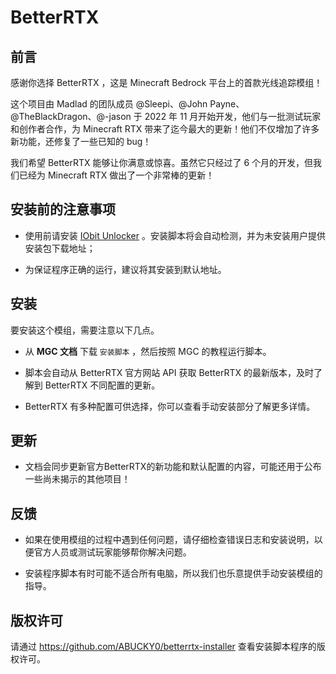 # BetterRTX

## 前言

感谢你选择 BetterRTX ，这是 Minecraft Bedrock 平台上的首款光线追踪模组！

这个项目由 Madlad 的团队成员 @Sleepi、@John Payne、@TheBlackDragon、@-jason 于 2022 年 11 月开始开发，他们与一批测试玩家和创作者合作，为 Minecraft RTX 带来了迄今最大的更新！他们不仅增加了许多新功能，还修复了一些已知的 bug！

我们希望 BetterRTX 能够让你满意或惊喜。虽然它只经过了 6 个月的开发，但我们已经为 Minecraft RTX 做出了一个非常棒的更新！

## 安装前的注意事项

- 使用前请安装 [IObit Unlocker](https://www.iobit.com/en/iobit-unlocker.php) 。安装脚本将会自动检测，并为未安装用户提供安装包下载地址；

- 为保证程序正确的运行，建议将其安装到默认地址。

## 安装

要安装这个模组，需要注意以下几点。

- 从 **MGC 文档** 下载 `安装脚本` ，然后按照 MGC 的教程运行脚本。

- 脚本会自动从 BetterRTX 官方网站 API 获取 BetterRTX 的最新版本，及时了解到 BetterRTX 不同配置的更新。

- BetterRTX 有多种配置可供选择，你可以查看手动安装部分了解更多详情。

## 更新

- 文档会同步更新官方BetterRTX的新功能和默认配置的内容，可能还用于公布一些尚未揭示的其他项目！

## 反馈

- 如果在使用模组的过程中遇到任何问题，请仔细检查错误日志和安装说明，以便官方人员或测试玩家能够帮你解决问题。

- 安装程序脚本有时可能不适合所有电脑，所以我们也乐意提供手动安装模组的指导。

## 版权许可

请通过 <https://github.com/ABUCKY0/betterrtx-installer> 查看安装脚本程序的版权许可。
